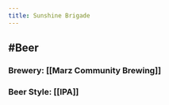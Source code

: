 ```yaml
---
title: Sunshine Brigade
---
```


## #Beer
### Brewery: [[Marz Community Brewing]]

### Beer Style: [[IPA]]
